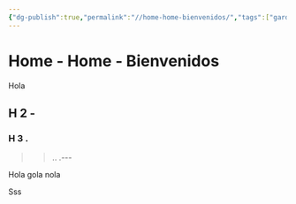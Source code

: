 ```yaml
---
{"dg-publish":true,"permalink":"//home-home-bienvenidos/","tags":["gardenEntry"]}
---
```


# Home - Home - Bienvenidos



 Hola 
## H 2 - 
### H 3 . 

>> .. .---
> 


Hola gola nola

> 


Sss

